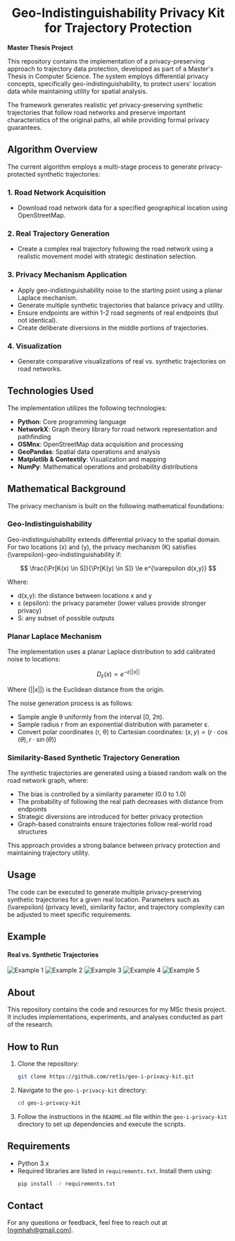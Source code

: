 <div align="center">

# Geo-Indistinguishability Privacy Kit for Trajectory Protection

</div>

**Master Thesis Project**

This repository contains the implementation of a privacy-preserving approach to trajectory data protection, developed as part of a Master's Thesis in Computer Science. The system employs differential privacy concepts, specifically geo-indistinguishability, to protect users' location data while maintaining utility for spatial analysis.

The framework generates realistic yet privacy-preserving synthetic trajectories that follow road networks and preserve important characteristics of the original paths, all while providing formal privacy guarantees.

## Algorithm Overview

The current algorithm employs a multi-stage process to generate privacy-protected synthetic trajectories:

### 1. Road Network Acquisition
- Download road network data for a specified geographical location using OpenStreetMap.

### 2. Real Trajectory Generation
- Create a complex real trajectory following the road network using a realistic movement model with strategic destination selection.

### 3. Privacy Mechanism Application
- Apply geo-indistinguishability noise to the starting point using a planar Laplace mechanism.
- Generate multiple synthetic trajectories that balance privacy and utility.
- Ensure endpoints are within 1-2 road segments of real endpoints (but not identical).
- Create deliberate diversions in the middle portions of trajectories.

### 4. Visualization
- Generate comparative visualizations of real vs. synthetic trajectories on road networks.

## Technologies Used

The implementation utilizes the following technologies:

- **Python**: Core programming language
- **NetworkX**: Graph theory library for road network representation and pathfinding
- **OSMnx**: OpenStreetMap data acquisition and processing
- **GeoPandas**: Spatial data operations and analysis
- **Matplotlib & Contextily**: Visualization and mapping
- **NumPy**: Mathematical operations and probability distributions

## Mathematical Background

The privacy mechanism is built on the following mathematical foundations:

### Geo-Indistinguishability
Geo-indistinguishability extends differential privacy to the spatial domain. For two locations \(x\) and \(y\), the privacy mechanism \(K\) satisfies \(\varepsilon\)-geo-indistinguishability if:

$$
\frac{\Pr[K(x) \in S]}{\Pr[K(y) \in S]} \le e^{\varepsilon d(x,y)}
$$

Where:
- d(x,y): the distance between locations x and y
- ε (epsilon): the privacy parameter (lower values provide stronger privacy)
- S: any subset of possible outputs

### Planar Laplace Mechanism
The implementation uses a planar Laplace distribution to add calibrated noise to locations:

$$
D_{\varepsilon}(x) \propto e^{-\varepsilon||x||}
$$

Where \(||x||\) is the Euclidean distance from the origin.

The noise generation process is as follows:
- Sample angle θ uniformly from the interval [0, 2π).
- Sample radius r from an exponential distribution with parameter ε.
- Convert polar coordinates (r, θ) to Cartesian coordinates: $(x, y) = (r \cdot \cos(\theta), r \cdot \sin(\theta))$

### Similarity-Based Synthetic Trajectory Generation
The synthetic trajectories are generated using a biased random walk on the road network graph, where:
- The bias is controlled by a similarity parameter (0.0 to 1.0)
- The probability of following the real path decreases with distance from endpoints
- Strategic diversions are introduced for better privacy protection
- Graph-based constraints ensure trajectories follow real-world road structures

This approach provides a strong balance between privacy protection and maintaining trajectory utility.

## Usage

The code can be executed to generate multiple privacy-preserving synthetic trajectories for a given real location. Parameters such as \(\varepsilon\) (privacy level), similarity factor, and trajectory complexity can be adjusted to meet specific requirements.

## Example

#### Real vs. Synthetic Trajectories
![Example 1](example/1.png)
![Example 2](example/2.png)
![Example 3](example/3.png)
![Example 4](example/4.png)
![Example 5](example/5.png)

## About

This repository contains the code and resources for my MSc thesis project. It includes implementations, experiments, and analyses conducted as part of the research.

## How to Run

1. Clone the repository:
    ```bash
    git clone https://github.com/ret1s/geo-i-privacy-kit.git
    ```
2. Navigate to the `geo-i-privacy-kit` directory:
    ```bash
    cd geo-i-privacy-kit
    ```
3. Follow the instructions in the `README.md` file within the `geo-i-privacy-kit` directory to set up dependencies and execute the scripts.

## Requirements

- Python 3.x
- Required libraries are listed in `requirements.txt`. Install them using:
  ```bash
  pip install -r requirements.txt
  ```

## Contact

For any questions or feedback, feel free to reach out at [ngmhah@gmail.com].
